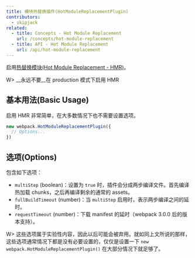 ```yaml
---
title: 模块热替换插件(HotModuleReplacementPlugin)
contributors:
  - skipjack
related:
  - title: Concepts - Hot Module Replacement
    url: /concepts/hot-module-replacement
  - title: API - Hot Module Replacement
    url: /api/hot-module-replacement
---
```


启用[热替换模块(Hot Module Replacement - HMR)](/concepts/hot-module-replacement)。

W> __永远不要__在 production 模式下启用 HMR


## 基本用法(Basic Usage)

启用 HMR 非常简单，在大多数情况下也不需要设置选项。

``` javascript
new webpack.HotModuleReplacementPlugin({
  // Options...
})
```


## 选项(Options)

包含如下选项：

- `multiStep` (boolean)：设置为 `true` 时，插件会分成两步编译文件。首先编译热加载 chunks，之后再编译剩余的通常的 assets。
- `fullBuildTimeout` (number)：当 `multiStep` 启用时，表示两步编译之间的延时。
- `requestTimeout` (number)：下载 manifest 的延时（webpack 3.0.0 后的版本支持）。

W> 这些选项属于实验性内容，因此以后可能会被弃用。就如同上文所说的那样，这些选项通常情况下都是没有必要设置的，仅仅是设置一下 `new webpack.HotModuleReplacementPlugin()` 在大部分情况下就足够了。
